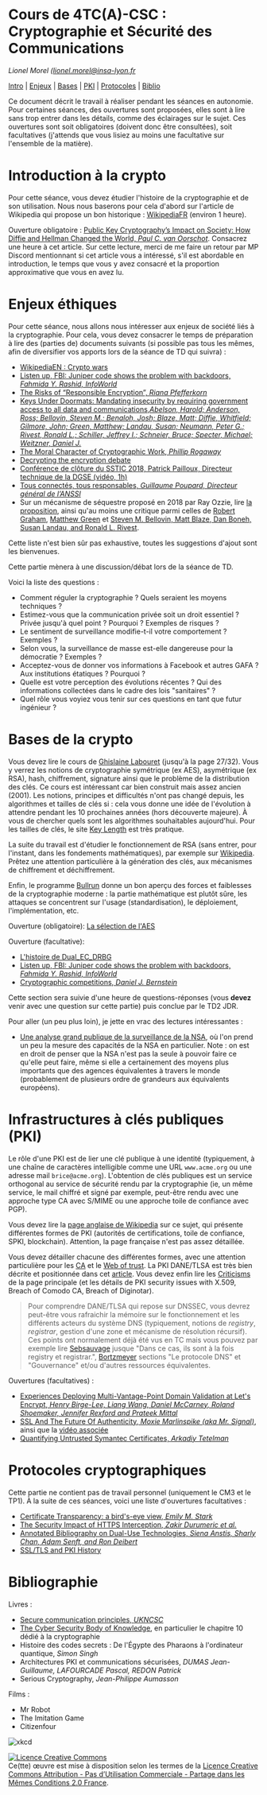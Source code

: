 # Cours de 4TC(A)-CSC : Cryptographie et Sécurité des Communications

_Lionel Morel ([lionel.morel@insa-lyon.fr](mailto:lionel.morel@insa-lyon.fr)_

<!-- https://tls.ulfheim.net/ -->

[Intro](#introduction-à-la-crypto) |
[Enjeux](#enjeux-éthiques) |
[Bases](#bases-de-la-crypto) |
[PKI](#infrastructures-à-clés-publiques-pki) |
[Protocoles](#protocoles-cryptographiques) |
[Biblio](#bibliographie)

Ce document décrit le travail à réaliser pendant les séances en autonomie. Pour certaines séances, des ouvertures sont proposées, elles sont à lire sans trop entrer dans les détails, comme des éclairages sur le sujet. Ces ouvertures sont soit obligatoires (doivent donc être consultées), soit facultatives (j'attends que vous lisiez au moins une facultative sur l'ensemble de la matière).

Introduction à la crypto
========================

Pour cette séance, vous devez étudier l'histoire de la cryptographie et de son utilisation. Nous nous baserons pour cela d'abord sur l'article de Wikipedia qui propose un bon historique : [WikipediaFR](https://fr.wikipedia.org/wiki/Histoire_de_la_cryptologie) (environ 1 heure).

Ouverture obligatoire : [Public Key Cryptography’s Impact on Society: How Diffie and Hellman Changed the World, _Paul C. van Oorschot_](https://people.scs.carleton.ca/~paulv/papers/society-impact-of-pkc-v3.pdf). Consacrez une heure à cet article. Sur cette lecture, merci de me faire un retour par MP Discord mentionnant si cet article vous a intéressé, s'il est abordable en introduction, le temps que vous y avez consacré et la proportion approximative que vous en avez lu. 

<!-- Ensuite, consacrez 1 heure à la consultation de l'article [Public Key Cryptography’s Impact on Society: How Diffie and Hellman Changed the World, _Paul C. van Oorschot_](https://people.scs.carleton.ca/~paulv/papers/society-impact-of-pkc-v3.pdf). La lecture n'a pas nécessairement à être exhaustive (selon votre aise en anglais, notamment), faîtes une lecture rapide du plan et des thèmes puis approfondissez les parties de votre choix. (Sur cette lecture, merci de me faire un MP Discord mentionannt si cet article vous a intéressé, s'il est abordable en introduction, le temps que vous y avez consacré et la proportion approximative que vous en avez lu) -->


Enjeux éthiques
===============

Pour cette séance, nous allons nous intéresser aux enjeux de société liés à la cryptographie. Pour cela, vous devez consacrer le temps de préparation à lire des (parties de) documents suivants (si possible pas tous les mêmes, afin de diversifier vos apports lors de la séance de TD qui suivra) :

* [WikipediaEN : Crypto wars](https://en.wikipedia.org/wiki/Crypto_Wars)
* [Listen up, FBI: Juniper code shows the problem with backdoors, _Fahmida Y. Rashid, InfoWorld_](https://www.infoworld.com/article/3018029/virtual-private-network/listen-up-fbi-juniper-code-shows-the-problem-with-backdoors.html)
* [The Risks of “Responsible Encryption”, _Riana Pfefferkorn_](https://cyberlaw.stanford.edu/files/publication/files/2018-02-05%20Technical%20Response%20to%20Rosenstein-Wray%20FINAL.pdf)
* [Keys Under Doormats: Mandating insecurity by requiring government access to all data and communications,_Abelson, Harold; Anderson, Ross; Bellovin, Steven M.; Benaloh, Josh; Blaze, Matt; Diffie, Whitfield; Gilmore, John; Green, Matthew; Landau, Susan; Neumann, Peter G.; Rivest, Ronald L.; Schiller, Jeffrey I.; Schneier, Bruce; Specter, Michael; Weitzner, Daniel J._](https://dspace.mit.edu/bitstream/handle/1721.1/97690/MIT-CSAIL-TR-2015-026.pdf?sequence=8)
* [The Moral Character of Cryptographic Work, _Phillip Rogaway_](http://web.cs.ucdavis.edu/~rogaway/papers/moral-fn.pdf)
* [Decrypting the encryption debate](https://www.nap.edu/catalog/25010/decrypting-the-encryption-debate-a-framework-for-decision-makers)
* [Conférence de clôture du SSTIC 2018, Patrick Pailloux, Directeur technique de la DGSE (vidéo, 1h)](https://www.sstic.org/2018/presentation/2018_cloture/)
* [Tous connectés, tous responsables, _Guillaume Poupard, Directeur général de l’ANSSI_](https://www.liberation.fr/debats/2019/01/21/tous-connectes-tous-responsables_1704228)
* Sur un mécanisme de séquestre proposé en 2018 par Ray Ozzie, lire [la proposition](https://www.wired.com/story/crypto-war-clear-encryption/), ainsi qu'au moins une critique parmi celles de [Robert Graham](https://blog.erratasec.com/2018/04/no-ray-ozzie-hasnt-solved-crypto.html), [Matthew Green](https://twitter.com/matthew_d_green/status/989222188287954945) et [Steven M. Bellovin, Matt Blaze, Dan Boneh, Susan Landau, and Ronald L. Rivest](https://arstechnica.com/information-technology/2018/05/op-ed-ray-ozzies-crypto-proposal-a-dose-of-technical-reality/).

<!-- https://citizenlab.ca/2019/09/annotated-bibliography-dual-use-technologies-network-traffic-management-and-device-intrusion-for-targeted-monitoring/ -->

Cette liste n'est bien sûr pas exhaustive, toutes les suggestions d'ajout sont les bienvenues.

Cette partie mènera à une discussion/débat lors de la séance de TD.

Voici la liste des questions : 

* Comment réguler la cryptographie ? Quels seraient les moyens techniques ?
* Estimez-vous que la communication privée soit un droit essentiel ? Privée jusqu'à quel point ? Pourquoi ? Exemples de risques ?
* Le sentiment de surveillance modifie-t-il votre comportement ? Exemples ?
* Selon vous, la surveillance de masse est-elle dangereuse pour la démocratie ? Exemples ?
* Acceptez-vous de donner vos informations à Facebook et autres GAFA ? Aux institutions étatiques ? Pourquoi ?
* Quelle est votre perception des évolutions récentes ? Qui des informations collectées dans le cadre des lois "sanitaires" ?
* Quel rôle vous voyiez vous tenir sur ces questions en tant que futur ingénieur ? 


Bases de la crypto
=================

Vous devez lire le cours de [Ghislaine Labouret](https://web.archive.org/web/20170516210655/http://www.hsc.fr/ressources/cours/crypto/crypto.pdf) <!-- http://www.hsc.fr/ressources/cours/crypto/crypto.pdf https://doc.lagout.org/security/Cryptographie%20.%20Algorithmes%20.%20Steganographie/HSC%20-%20Introduction%20a%20la%20cryptographie.pdf --> (jusqu'à la page 27/32). Vous y verrez les notions de cryptographie symétrique (ex AES), asymétrique (ex RSA), hash, chiffrement, signature ainsi que le problème de la distribution des clés. Ce cours est intéressant car bien construit mais assez ancien (2001). Les notions, principes et difficultés n'ont pas changé depuis, les algorithmes et tailles de clés si : cela vous donne une idée de l'évolution à attendre pendant les 10 prochaines années (hors découverte majeure). À vous de chercher quels sont les algorithmes souhaitables aujourd'hui. Pour les tailles de clés, le site [Key Length](http://www.keylength.com/) est très pratique.

La suite du travail est d'étudier le fonctionnement de RSA (sans entrer, pour l'instant, dans les fondements mathématiques), par exemple sur [Wikipedia](https://fr.wikipedia.org/wiki/Chiffrement_RSA). Prêtez une attention particulière à la génération des clés, aux mécanismes de chiffrement et déchiffrement.

Enfin, le programme [Bullrun](https://fr.wikipedia.org/wiki/Bullrun) donne un bon aperçu des forces et faiblesses de la cryptographie moderne : la partie mathématique est plutôt sûre, les attaques se concentrent sur l'usage (standardisation), le déploiement, l'implémentation, etc.

Ouverture (obligatoire): [La sélection de l'AES](https://videlalvaro.github.io/2014/03/you-dont-roll-your-own-crypto.html)

Ouverture (facultative):

* [L'histoire de Dual\_EC\_DRBG](https://en.wikipedia.org/wiki/Dual_EC_DRBG)
* [Listen up, FBI: Juniper code shows the problem with backdoors, _Fahmida Y. Rashid, InfoWorld_](http://www.infoworld.com/article/3018029/virtual-private-network/listen-up-fbi-juniper-code-shows-the-problem-with-backdoors.html)
* [Cryptographic competitions, _Daniel J. Bernstein_](https://eprint.iacr.org/2020/1608.pdf)

Cette section sera suivie d'une heure de questions-réponses (vous **devez** venir avec une question sur cette partie) puis conclue par le TD2 JDR.

Pour aller (un peu plus loin), je jette en vrac des lectures intéressantes : 
* [Une analyse grand publique de la surveillance de la NSA](https://www.theguardian.com/world/2013/sep/05/nsa-how-to-remain-secure-surveillance), où l'on prend un peu la mesure des capacités de la NSA en particulier. Note : on est en droit de penser que la NSA n'est pas la seule à pouvoir faire ce qu'elle peut faire, même si elle a certainement des moyens plus importants que des agences équivalentes à travers le monde (probablement de plusieurs ordre de grandeurs aux équivalents européens). 

Infrastructures à clés publiques (PKI)
=======================================

Le rôle d'une PKI est de lier une clé publique à une identité (typiquement, à une chaîne de caractères intelligible comme une URL `www.acme.org` ou une adresse mail `brice@acme.org`). L'obtention de clés publiques est un service orthogonal au service de sécurité rendu par la cryptographie (ie, un même service, le mail chiffré et signé par exemple, peut-être rendu avec une approche type CA avec S/MIME ou une approche toile de confiance avec PGP).

Vous devez lire la [page anglaise de Wikipedia](https://en.wikipedia.org/wiki/Public_key_infrastructure) sur ce sujet, qui présente différentes formes de PKI (autorités de certifications, toile de confiance, SPKI, blockchain). Attention, la page française n'est pas assez détaillée.<!-- très différente et présente une vision réduites à l'approche CA, c'est uniquement la page anglaise qui fait référence pour ce cours. -->

Vous devez détailler chacune des différentes formes, avec une attention particulière pour les [CA](https://en.wikipedia.org/wiki/Certificate_authority) et le [Web of trust](https://en.wikipedia.org/wiki/Web_of_trust). La PKI DANE/TLSA est très bien décrite et positionnée dans cet [article](http://www.bortzmeyer.org/6698.html). Vous devez enfin lire les [Criticisms](https://en.wikipedia.org/wiki/Public_key_infrastructure#Criticism) de la page principale (et les détails de PKI security issues with X.509, Breach of Comodo CA, Breach of Diginotar).

> Pour comprendre DANE/TLSA qui repose sur DNSSEC, vous devrez peut-être vous rafraichir la mémoire sur le fonctionnement et les différents acteurs du système DNS (typiquement, notions de _registry_, _registrar_, gestion d'une zone et mécanisme de résolution récursif). Ces points ont normalement déjà été vus en TC mais vous pouvez par exemple lire [Sebsauvage](http://sebsauvage.net/comprendre/dns/) jusque "Dans ce cas, ils sont à la fois registry et registrar.", [Bortzmeyer](http://www.bortzmeyer.org/files/cours-dns-cnam-PRINT.pdf) sections "Le protocole DNS" et "Gouvernance" et/ou d'autres ressources équivalentes.

Ouvertures (facultatives) :

* [Experiences Deploying Multi-Vantage-Point Domain Validation at Let's Encrypt, _Henry Birge-Lee, Liang Wang, Daniel McCarney, Roland Shoemaker, Jennifer Rexford and Prateek Mittal_](https://www.usenix.org/system/files/sec21fall-birge-lee.pdf)
* [SSL And The Future Of Authenticity, _Moxie Marlinspike (aka Mr. Signal)_](https://moxie.org/blog/ssl-and-the-future-of-authenticity/), ainsi que la [vidéo associée](https://media.defcon.org/DEF%20CON%2019/DEF%20CON%2019%20video%20and%20slides/DEF%20CON%2019%20Hacking%20Conference%20Presentation%20By%20-%20Moxie%20Marlinspike%20-%20SSL%20And%20The%20Future%20Of%20Authenticity%20-%20Video%20and%20Slides.m4v)
* [Quantifying Untrusted Symantec Certificates, _Arkadiy Tetelman_](https://arkadiyt.com/2018/02/04/quantifying-untrusted-symantec-certificates/)


<!-- moxie : https://www.youtube.com/watch?v=pDmj_xe7EIQ  https://www.youtube.com/watch?v=Z7Wl2FW2TcA  https://moxie.org/blog/ssl-and-the-future-of-authenticity/  https://media.defcon.org/DEF%20CON%2019/DEF%20CON%2019%20video%20and%20slides/DEF%20CON%2019%20Hacking%20Conference%20Presentation%20By%20-%20Moxie%20Marlinspike%20-%20SSL%20And%20The%20Future%20Of%20Authenticity%20-%20Video%20and%20Slides.m4v-->


Protocoles cryptographiques
===========================

Cette partie ne contient pas de travail personnel (uniquement le CM3 et le TP1). À la suite de ces séances, voici une liste d'ouvertures facultatives :

* [Certificate Transparency: a bird's-eye view, _Emily M. Stark_](https://emilymstark.com/2020/07/20/certificate-transparency-a-birds-eye-view.html)
* [The Security Impact of HTTPS Interception, _Zakir Durumeric et al._](https://jhalderm.com/pub/papers/interception-ndss17.pdf)
* [Annotated Bibliography on Dual-Use Technologies, _Siena Anstis, Sharly Chan, Adam Senft, and Ron Deibert_](https://citizenlab.ca/2019/09/annotated-bibliography-dual-use-technologies-network-traffic-management-and-device-intrusion-for-targeted-monitoring/)
* [SSL/TLS and PKI History](https://www.feistyduck.com/ssl-tls-and-pki-history/)



Bibliographie
=============

Livres :
* [Secure communication principles, _UKNCSC_](https://www.ncsc.gov.uk/guidance/secure-communication-principles-alpha-release)
* [The Cyber Security Body of Knowledge](https://www.cybok.org/media/downloads/CyBOK-version-1.0.pdf), en particulier le chapitre 10 dédié à la cryptographie
* Histoire des codes secrets : De l'Égypte des Pharaons à l'ordinateur quantique, _Simon Singh_
* Architectures PKI et communications sécurisées, _DUMAS Jean-Guillaume, LAFOURCADE Pascal, REDON Patrick_
* Serious Cryptography, _Jean-Philippe Aumasson_


Films :
* Mr Robot
* The Imitation Game
* Citizenfour

![xkcd](https://imgs.xkcd.com/comics/security.png)

<a rel="license" href="https://creativecommons.org/licenses/by-nc-sa/2.0/fr/"><img alt="Licence Creative Commons" style="border-width:0" src="https://i.creativecommons.org/l/by-nc-sa/2.0/fr/88x31.png" /></a><br />Ce(tte) œuvre est mise à disposition selon les termes de la <a rel="license" href="https://creativecommons.org/licenses/by-nc-sa/2.0/fr/">Licence Creative Commons Attribution - Pas d’Utilisation Commerciale - Partage dans les Mêmes Conditions 2.0 France</a>.
